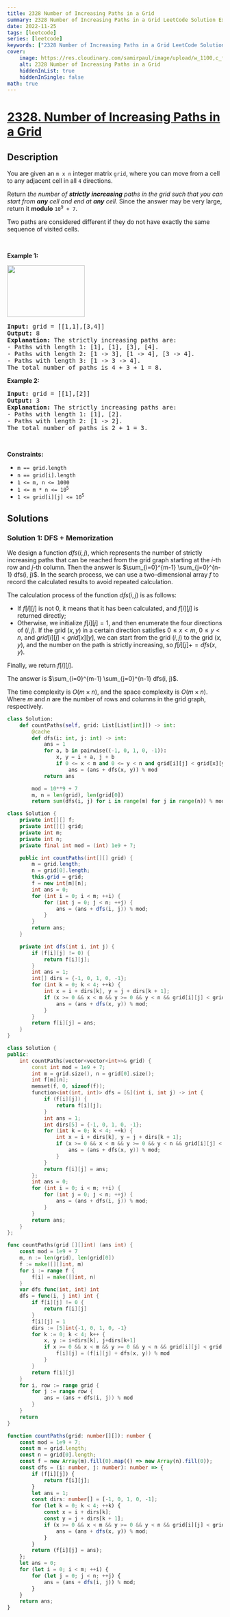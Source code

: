 ```yaml
---
title: 2328 Number of Increasing Paths in a Grid
summary: 2328 Number of Increasing Paths in a Grid LeetCode Solution Explained
date: 2022-11-25
tags: [leetcode]
series: [leetcode]
keywords: ["2328 Number of Increasing Paths in a Grid LeetCode Solution Explained in all languages", "2328 Number of Increasing Paths in a Grid", "LeetCode", "leetcode solution in Python3 C++ Java Go PHP Ruby Swift TypeScript Rust C# JavaScript C", "GeeksforGeeks", "InterviewBit", "Coding Ninjas", "HackerRank", "HackerEarth", "CodeChef", "TopCoder", "AlgoExpert", "freeCodeCamp", "Codeforces", "GitHub", "AtCoder", "Samir Paul"]
cover:
    image: https://res.cloudinary.com/samirpaul/image/upload/w_1100,c_fit,co_rgb:FFFFFF,l_text:Arial_75_bold:2328 Number of Increasing Paths in a Grid - Solution Explained/problem-solving.webp
    alt: 2328 Number of Increasing Paths in a Grid
    hiddenInList: true
    hiddenInSingle: false
math: true
---
```



# [2328. Number of Increasing Paths in a Grid](https://leetcode.com/problems/number-of-increasing-paths-in-a-grid)


## Description

<p>You are given an <code>m x n</code> integer matrix <code>grid</code>, where you can move from a cell to any adjacent cell in all <code>4</code> directions.</p>

<p>Return <em>the number of <strong>strictly</strong> <strong>increasing</strong> paths in the grid such that you can start from <strong>any</strong> cell and end at <strong>any</strong> cell. </em>Since the answer may be very large, return it <strong>modulo</strong> <code>10<sup>9</sup> + 7</code>.</p>

<p>Two paths are considered different if they do not have exactly the same sequence of visited cells.</p>

<p>&nbsp;</p>
<p><strong class="example">Example 1:</strong></p>
<img alt="" src="https://spcdn.pages.dev/leetcode/problems/2328.Number%20of%20Increasing%20Paths%20in%20a%20Grid/images/griddrawio-4.png" style="width: 181px; height: 121px;" />
<pre>
<strong>Input:</strong> grid = [[1,1],[3,4]]
<strong>Output:</strong> 8
<strong>Explanation:</strong> The strictly increasing paths are:
- Paths with length 1: [1], [1], [3], [4].
- Paths with length 2: [1 -&gt; 3], [1 -&gt; 4], [3 -&gt; 4].
- Paths with length 3: [1 -&gt; 3 -&gt; 4].
The total number of paths is 4 + 3 + 1 = 8.
</pre>

<p><strong class="example">Example 2:</strong></p>

<pre>
<strong>Input:</strong> grid = [[1],[2]]
<strong>Output:</strong> 3
<strong>Explanation:</strong> The strictly increasing paths are:
- Paths with length 1: [1], [2].
- Paths with length 2: [1 -&gt; 2].
The total number of paths is 2 + 1 = 3.
</pre>

<p>&nbsp;</p>
<p><strong>Constraints:</strong></p>

<ul>
	<li><code>m == grid.length</code></li>
	<li><code>n == grid[i].length</code></li>
	<li><code>1 &lt;= m, n &lt;= 1000</code></li>
	<li><code>1 &lt;= m * n &lt;= 10<sup>5</sup></code></li>
	<li><code>1 &lt;= grid[i][j] &lt;= 10<sup>5</sup></code></li>
</ul>

## Solutions

### Solution 1: DFS + Memorization

We design a function $dfs(i, j)$, which represents the number of strictly increasing paths that can be reached from the grid graph starting at the $i$-th row and $j$-th column. Then the answer is $\sum_{i=0}^{m-1} \sum_{j=0}^{n-1} dfs(i, j)$. In the search process, we can use a two-dimensional array $f$ to record the calculated results to avoid repeated calculation.

The calculation process of the function $dfs(i, j)$ is as follows:

-   If $f[i][j]$ is not $0$, it means that it has been calculated, and $f[i][j]$ is returned directly;
-   Otherwise, we initialize $f[i][j] = 1$, and then enumerate the four directions of $(i, j)$. If the grid $(x, y)$ in a certain direction satisfies $0 \leq x \lt m$, $0 \leq y \lt n$, and $grid[i][j] \lt grid[x][y]$, we can start from the grid $(i, j)$ to the grid $(x, y)$, and the number on the path is strictly increasing, so $f[i][j] += dfs(x, y)$.

Finally, we return $f[i][j]$.

The answer is $\sum_{i=0}^{m-1} \sum_{j=0}^{n-1} dfs(i, j)$.

The time complexity is $O(m \times n)$, and the space complexity is $O(m \times n)$. Where $m$ and $n$ are the number of rows and columns in the grid graph, respectively.

<!-- tabs:start -->

```python
class Solution:
    def countPaths(self, grid: List[List[int]]) -> int:
        @cache
        def dfs(i: int, j: int) -> int:
            ans = 1
            for a, b in pairwise((-1, 0, 1, 0, -1)):
                x, y = i + a, j + b
                if 0 <= x < m and 0 <= y < n and grid[i][j] < grid[x][y]:
                    ans = (ans + dfs(x, y)) % mod
            return ans

        mod = 10**9 + 7
        m, n = len(grid), len(grid[0])
        return sum(dfs(i, j) for i in range(m) for j in range(n)) % mod
```

```java
class Solution {
    private int[][] f;
    private int[][] grid;
    private int m;
    private int n;
    private final int mod = (int) 1e9 + 7;

    public int countPaths(int[][] grid) {
        m = grid.length;
        n = grid[0].length;
        this.grid = grid;
        f = new int[m][n];
        int ans = 0;
        for (int i = 0; i < m; ++i) {
            for (int j = 0; j < n; ++j) {
                ans = (ans + dfs(i, j)) % mod;
            }
        }
        return ans;
    }

    private int dfs(int i, int j) {
        if (f[i][j] != 0) {
            return f[i][j];
        }
        int ans = 1;
        int[] dirs = {-1, 0, 1, 0, -1};
        for (int k = 0; k < 4; ++k) {
            int x = i + dirs[k], y = j + dirs[k + 1];
            if (x >= 0 && x < m && y >= 0 && y < n && grid[i][j] < grid[x][y]) {
                ans = (ans + dfs(x, y)) % mod;
            }
        }
        return f[i][j] = ans;
    }
}
```

```cpp
class Solution {
public:
    int countPaths(vector<vector<int>>& grid) {
        const int mod = 1e9 + 7;
        int m = grid.size(), n = grid[0].size();
        int f[m][n];
        memset(f, 0, sizeof(f));
        function<int(int, int)> dfs = [&](int i, int j) -> int {
            if (f[i][j]) {
                return f[i][j];
            }
            int ans = 1;
            int dirs[5] = {-1, 0, 1, 0, -1};
            for (int k = 0; k < 4; ++k) {
                int x = i + dirs[k], y = j + dirs[k + 1];
                if (x >= 0 && x < m && y >= 0 && y < n && grid[i][j] < grid[x][y]) {
                    ans = (ans + dfs(x, y)) % mod;
                }
            }
            return f[i][j] = ans;
        };
        int ans = 0;
        for (int i = 0; i < m; ++i) {
            for (int j = 0; j < n; ++j) {
                ans = (ans + dfs(i, j)) % mod;
            }
        }
        return ans;
    }
};
```

```go
func countPaths(grid [][]int) (ans int) {
	const mod = 1e9 + 7
	m, n := len(grid), len(grid[0])
	f := make([][]int, m)
	for i := range f {
		f[i] = make([]int, n)
	}
	var dfs func(int, int) int
	dfs = func(i, j int) int {
		if f[i][j] != 0 {
			return f[i][j]
		}
		f[i][j] = 1
		dirs := [5]int{-1, 0, 1, 0, -1}
		for k := 0; k < 4; k++ {
			x, y := i+dirs[k], j+dirs[k+1]
			if x >= 0 && x < m && y >= 0 && y < n && grid[i][j] < grid[x][y] {
				f[i][j] = (f[i][j] + dfs(x, y)) % mod
			}
		}
		return f[i][j]
	}
	for i, row := range grid {
		for j := range row {
			ans = (ans + dfs(i, j)) % mod
		}
	}
	return
}
```

```ts
function countPaths(grid: number[][]): number {
    const mod = 1e9 + 7;
    const m = grid.length;
    const n = grid[0].length;
    const f = new Array(m).fill(0).map(() => new Array(n).fill(0));
    const dfs = (i: number, j: number): number => {
        if (f[i][j]) {
            return f[i][j];
        }
        let ans = 1;
        const dirs: number[] = [-1, 0, 1, 0, -1];
        for (let k = 0; k < 4; ++k) {
            const x = i + dirs[k];
            const y = j + dirs[k + 1];
            if (x >= 0 && x < m && y >= 0 && y < n && grid[i][j] < grid[x][y]) {
                ans = (ans + dfs(x, y)) % mod;
            }
        }
        return (f[i][j] = ans);
    };
    let ans = 0;
    for (let i = 0; i < m; ++i) {
        for (let j = 0; j < n; ++j) {
            ans = (ans + dfs(i, j)) % mod;
        }
    }
    return ans;
}
```

<!-- tabs:end -->

<!-- end -->
